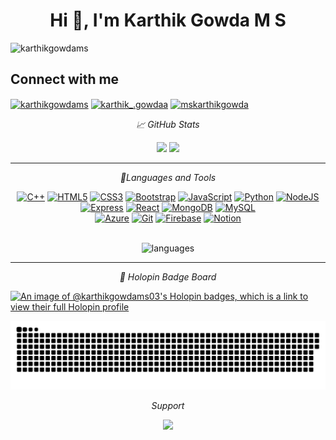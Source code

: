 <h1 align="center">Hi 👋, I'm Karthik Gowda M S</h1>



<p align="left"> <img src="https://komarev.com/ghpvc/?username=karthikgowdams03&label=Profile%20Visits&color=0e75b6&style=flat" alt="karthikgowdams" /> </p>

## Connect with me
<p align="left">
<a href="https://linkedin.com/in/karthikgowdams" target="blank"><img align="center" src="https://raw.githubusercontent.com/rahuldkjain/github-profile-readme-generator/master/src/images/icons/Social/linked-in-alt.svg" alt="karthikgowdams" height="30" width="40" /></a>
<a href="https://instagram.com/karthik_.gowdaa" target="blank"><img align="center" src="https://raw.githubusercontent.com/rahuldkjain/github-profile-readme-generator/master/src/images/icons/Social/instagram.svg" alt="karthik_.gowdaa" height="30" width="40" /></a>
<a href="https://x.com/mskarthikgowda" target="blank"><img align="center" src="https://raw.githubusercontent.com/rahuldkjain/github-profile-readme-generator/master/src/images/icons/Social/twitter.svg" alt="mskarthikgowda" height="30" width="40" /></a>
</p>


  
<p align="center">
    <i> 📈 GitHub Stats</i>
 
   <p align="center">
            <a href="https://github.com/karthikgowdams?tab=repositories" target="_blank" rel="noreferrer"><img width="48.0%" src="https://github-readme-stats.vercel.app/api?username=karthikgowdams&show_icons=true&theme=radical&hide_border=true"/></a>
            <a href="https://github.com/karthikgowdams?tab=repositories" target="_blank" rel="noreferrer"><img width="50.7%" src="https://github-readme-streak-stats.herokuapp.com/?user=karthikgowdams&show_icons=true&theme=radical&hide_border=true" /></a>
    </p>
</p>

<hr>
<p align="center">
   <i>🔨Languages and Tools</i>
 
   <p align="center">
        <!-- <a href="https://learn.microsoft.com/en-us/cpp/c-language/?view=msvc-170" target="_blank" rel="noreferrer"><img src="https://skillicons.dev/icons?i=c"  alt="C" /></a> -->
        <a href="https://learn.microsoft.com/en-us/cpp/cpp/?view=msvc-170" target="_blank" rel="noreferrer"><img src="https://skillicons.dev/icons?i=cpp"  alt="C++" /></a>
        <a href="https://developer.mozilla.org/en-US/docs/Glossary/HTML5" target="_blank" rel="noreferrer"><img src="https://skillicons.dev/icons?i=html" alt="HTML5" /></a>
        <a href="https://developer.mozilla.org/en-US/docs/Web/CSS" target="_blank" rel="noreferrer"><img src="https://skillicons.dev/icons?i=css" alt="CSS3" /></a> 
        <a href="https://getbootstrap.com/" target="_blank" rel="noreferrer"><img src="https://skillicons.dev/icons?i=bootstrap" alt="Bootstrap" /></a>
        <a href="https://developer.mozilla.org/en-US/docs/Web/JavaScript" target="_blank" rel="noreferrer"><img src="https://skillicons.dev/icons?i=javascript" alt="JavaScript" /></a>
        <a href="https://www.python.org/" target="_blank" rel="noreferrer"><img src="https://skillicons.dev/icons?i=python" alt="Python" /></a>
        <a href="https://nodejs.org/en/" target="_blank" rel="noreferrer"><img src="https://skillicons.dev/icons?i=nodejs"  alt="NodeJS" /></a>
        <a href="https://expressjs.com/" target="_blank" rel="noreferrer"><img src="https://skillicons.dev/icons?i=express"  alt="Express" /></a>
        <a href="https://react.dev" target="_blank" rel="noreferrer"><img src="https://skillicons.dev/icons?i=react"  alt="React" /></a>
        <a href="https://www.mongodb.com/" target="_blank" rel="noreferrer"><img src="https://skillicons.dev/icons?i=mongodb" alt="MongoDB" /></a>
        <a href="https://www.mysql.com/" target="_blank" rel="noreferrer"><img src="https://skillicons.dev/icons?i=mysql"alt="MySQL" /></a>
        <br>
        <a href="https://portal.azure.com/" target="_blank" rel="noreferrer"><img src="https://skillicons.dev/icons?i=azure"alt="Azure" /></a>
        <a href="https://git-scm.com/" target="_blank" rel="noreferrer"><img src="https://skillicons.dev/icons?i=git" alt="Git" /></a>
        <a href="https://firebase.google.com/" target="_blank" rel="noreferrer"><img src="https://skillicons.dev/icons?i=firebase" alt="Firebase" /></a>
        <a href="https://www.notion.so/" target="_blank" rel="noreferrer"><img src="https://skillicons.dev/icons?i=notion"  alt="Notion" /></a>
   </p>
  <p align = "center" ><br> 
        <img alt="languages" src="https://github-readme-stats.vercel.app/api/top-langs/?username=karthikgowdams&langs_count=5&theme=radical&layout=compact&hide_border=true" />
  </p>
</p>

<hr>
 <p align="center">
  <i> 📌 Holopin Badge Board </i>
  
  [![An image of @karthikgowdams03's Holopin badges, which is a link to view their full Holopin profile](https://holopin.me/karthikgowdams03)](https://holopin.io/@karthikgowdams03)
</p>

<!-- Snake animation -->
<img src="https://github.com/KarthikGowdaMS/karthikgowdams/blob/output/snake.svg" alt="Snake animation" />

<p align="center">
   <i>Support</i>
  <p align="center">
   <a href="https://www.buymeacoffee.com/karthikgowdams"><img src="https://cdn.buymeacoffee.com/buttons/v2/default-yellow.png" width="200" /></a>
  </p>
</p>
